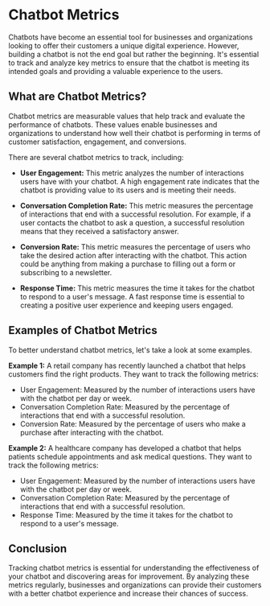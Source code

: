 # Chatbot Metrics

Chatbots have become an essential tool for businesses and organizations looking to offer their customers a unique digital experience. However, building a chatbot is not the end goal but rather the beginning. It's essential to track and analyze key metrics to ensure that the chatbot is meeting its intended goals and providing a valuable experience to the users.

## What are Chatbot Metrics?

Chatbot metrics are measurable values that help track and evaluate the performance of chatbots. These values enable businesses and organizations to understand how well their chatbot is performing in terms of customer satisfaction, engagement, and conversions.

There are several chatbot metrics to track, including:

- **User Engagement:** This metric analyzes the number of interactions users have with your chatbot. A high engagement rate indicates that the chatbot is providing value to its users and is meeting their needs.
    
- **Conversation Completion Rate:** This metric measures the percentage of interactions that end with a successful resolution. For example, if a user contacts the chatbot to ask a question, a successful resolution means that they received a satisfactory answer.
    
- **Conversion Rate:** This metric measures the percentage of users who take the desired action after interacting with the chatbot. This action could be anything from making a purchase to filling out a form or subscribing to a newsletter.
    
- **Response Time:** This metric measures the time it takes for the chatbot to respond to a user's message. A fast response time is essential to creating a positive user experience and keeping users engaged.
    

## Examples of Chatbot Metrics

To better understand chatbot metrics, let's take a look at some examples.

**Example 1:** A retail company has recently launched a chatbot that helps customers find the right products. They want to track the following metrics:

- User Engagement: Measured by the number of interactions users have with the chatbot per day or week.
- Conversation Completion Rate: Measured by the percentage of interactions that end with a successful resolution.
- Conversion Rate: Measured by the percentage of users who make a purchase after interacting with the chatbot.

**Example 2:** A healthcare company has developed a chatbot that helps patients schedule appointments and ask medical questions. They want to track the following metrics:

- User Engagement: Measured by the number of interactions users have with the chatbot per day or week.
- Conversation Completion Rate: Measured by the percentage of interactions that end with a successful resolution.
- Response Time: Measured by the time it takes for the chatbot to respond to a user's message.

## Conclusion

Tracking chatbot metrics is essential for understanding the effectiveness of your chatbot and discovering areas for improvement. By analyzing these metrics regularly, businesses and organizations can provide their customers with a better chatbot experience and increase their chances of success.
